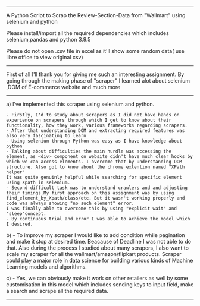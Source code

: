 

*********************************************************************************************************************
A Python Script to Scrap the Review-Section-Data from "Wallmart" using selenium and python

Please install/import all the required dependencies which includes selenium,pandas and python 3.9.5

Please do not open .csv file in excel as it'll show some random data( use libre office to view original csv)

*********************************************************************************************************************


First of all I'll thank you for giving me such an interesting assignment. By going through the making phase of "scraper" I learned alot about selenium ,DOM of E-commerce website and much more


**********************************************************************************************************************


a) I've implemented this scraper using selenium and python.

    - Firstly, I'd to study about scrapers as I did not have hands on experience on scrapers through which I get to know about their functionality, how they work, various frameworks regarding scrapers.
    - After that understanding DOM and extracting required features was also very fascinating to learn
    - Using selenium through Python was easy as I have knowledge about python
    - Talking about difficulties the main hurdle was accessing the element, as <div> component on website didn't have much clear hooks by which we can access elements. I overcome that by understanding DOM structure. Also got to know about the chrome extention named "XPath helper"
    It was quite genuinly helpful while searching for specific element using Xpath in selenium.
    - Second difficult task was to understand crawlers and and adjusting their timings.My first approach on this assignment was by using find_element_by_Xpath/class/etc. But it wasn't working properly and code was always showing "no such element" error.
    I was finally able to overcome this by using "explicit wait" and "sleep"concept. 
    - By continuous trial and error I was able to achieve the model which I desired.

b)
    - To improve my scraper I would like to add condition while pagination and make it stop at desired time. Beacause of Deadline I was not able to do that. Also during the process I studied about many scrapers, I also want to scale my scraper for all the wallmart/amazon/flipkart products. Scraper could play a major role in data science for building various kinds of Machine Learning models and algorithms.

c)
    - Yes, we can obviously make it work on other retailers as well by some customisation in this model which includes sending keys to input field, make a search and scrape all the required data.

    
 ************************************************************************************************************************   
